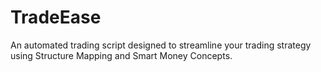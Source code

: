 # TradeEase
An automated trading script designed to streamline your trading strategy using Structure Mapping and Smart Money Concepts.
